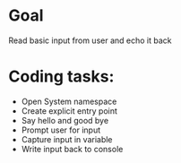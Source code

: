 # Goal

Read basic input from user and echo it back

# Coding tasks:

* Open System namespace
* Create explicit entry point
* Say hello and good bye
* Prompt user for input 
* Capture input in variable
* Write input back to console
